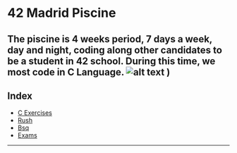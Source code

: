 # 42 Madrid Piscine
The piscine is 4 weeks period, 7 days a week, day and night, coding along other candidates to be a student in 42 school. During this time, we most code in C Language. 
![alt text]()
)
---
## Index
* [C Exercises]()
* [Rush]()
* [Bsq]()
* [Exams]()
---

